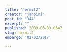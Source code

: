 ```yaml
---
title: "hermit2"
creator: "jahbini"
post_id: "344"
excerpt: ""
published: 2009-03-09-0647
slug: hermit2
embargo: '02/02/2017'

---
```

